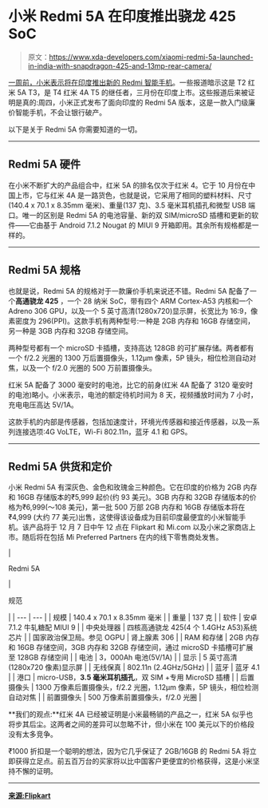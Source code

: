 # 小米 Redmi 5A 在印度推出骁龙 425 SoC

> 原文：<https://www.xda-developers.com/xiaomi-redmi-5a-launched-in-india-with-snapdragon-425-and-13mp-rear-camera/>

[一周前，小米表示将在印度推出新的 Redmi 智能手机](https://www.xda-developers.com/xiaomi-india-announce-new-redmi-smartphone-nov-30/)。一些报道暗示这是 T2 红米 5A T3，是 T4 红米 4A T5 的继任者，三月份在印度上市。这些报道后来被证明是真的:周四，小米正式发布了面向印度的 Redmi 5A 版本，这是一款入门级廉价智能手机，不会让银行破产。

以下是关于 Redmi 5A 你需要知道的一切。

* * *

## Redmi 5A 硬件

在小米不断扩大的产品组合中，红米 5A 的排名仅次于红米 4。它于 10 月份在中国上市，它与红米 4A 是一路货色，也就是说，它采用了相同的塑料材料、尺寸(140.4 x 70.1 x 8.35mm 毫米)、重量(137 克)、3.5 毫米耳机插孔和微型 USB 端口。唯一的区别是 Redmi 5A 的电池容量、新的双 SIM/microSD 插槽和更新的软件——它由基于 Android 7.1.2 Nougat 的 MIUI 9 开箱即用。其余所有规格都是一样的。

* * *

## Redmi 5A 规格

也就是说，Redmi 5A 的规格对于一款廉价手机来说还不错。Redmi 5A 配备了一个**高通骁龙 425** ，一个 28 纳米 SoC，带有四个 ARM Cortex-A53 内核和一个 Adreno 306 GPU，以及一个 5 英寸高清(1280x720)显示屏，长宽比为 16:9，像素密度为 296(PPI)。这款手机有两种型号:一种是 2GB 内存和 16GB 存储空间，另一种是 3GB 内存和 32GB 存储空间。

两种型号都有一个 microSD 卡插槽，支持高达 128GB 的可扩展存储。两者都有一个 f/2.2 光圈的 1300 万后置摄像头，1.12μm 像素，5P 镜头，相位检测自动对焦，以及一个 f/2.0 光圈的 500 万前置摄像头。

红米 5A 配备了 3000 毫安时的电池，比它的前身(红米 4A 配备了 3120 毫安时的电池)略小。小米表示，电池的额定待机时间为 8 天，视频播放时间为 7 小时，充电电压高达 5V/1A。

这款手机的内部是传感器，包括加速度计，环境光传感器和接近传感器，以及一系列连接选项:4G VoLTE，Wi-Fi 802.11n，蓝牙 4.1 和 GPS。

* * *

## Redmi 5A 供货和定价

小米 Redmi 5A 有深灰色、金色和玫瑰金三种颜色。它在印度的价格为 2GB 内存和 16GB 存储版本的₹5,999 起价(约 93 美元)。3GB 内存和 32GB 存储版本的价格为₹6,999(～108 美元)，第一批 500 万部 2GB 内存和 16GB 存储版本将在₹4,999 (大约 77 美元)出售，这使得该设备成为目前印度最便宜的小米智能手机。该产品将于 12 月 7 日中午 12 点在 Flipkart 和 Mi.com 以及小米之家商店上市。随后将在包括 Mi Preferred Partners 在内的线下零售商处发售。

| 

Redmi 5A

 | 

规范

 |
| --- | --- |
| 规模 | 140.4 x 70.1 x 8.35mm 毫米 |
| 重量 | 137 克 |
| 软件 | 安卓 7.1.2 牛轧糖配 MIUI 9 |
| 中央处理器 | 四核高通骁龙 425(4 个 1.4GHz A53)系统芯片 |
| 国家政治保卫局。参见 OGPU | 肾上腺素 306 |
| RAM 和存储 | 2GB 内存和 16GB 存储空间，3GB 内存和 32GB 存储空间，通过 microSD 卡插槽可扩展至 128GB 存储空间 |
| 电池 | 3，000Ah 电池(5V/1A) |
| 显示 | 5 英寸高清(1280x720 像素)显示屏 |
| 无线保真 | 802.11n (2.4GHz/5GHz) |
| 蓝牙 | 蓝牙 4.1 |
| 港口 | micro-USB，**3.5 毫米耳机插孔**，双 SIM +专用 MicroSD 插槽 |
| 后置摄像头 | 1300 万像素后置摄像头，f/2.2 光圈，1.12μm 像素，5P 镜头，相位检测自动对焦 |
| 前置摄像头 | 500 万像素前置摄像头，f/2.0 光圈 |

**我们的观点:**红米 4A 已经被证明是小米最畅销的产品之一，红米 5A 似乎也将步其后尘。这两者之间的差异可以忽略不计，但小米在 100 美元以下的价格段没有太多竞争。

₹1000 折扣是一个聪明的想法，因为它几乎保证了 2GB/16GB 的 Redmi 5A 将立即获得立足点。前五百万台的买家将以比中国客户更便宜的价格获得，这是小米坚持不懈的证明。

* * *

[**来源:Flipkart**](https://www.flipkart.com/redmi-5a-gold-16-gb/p/itmezwxeafyguvaz)